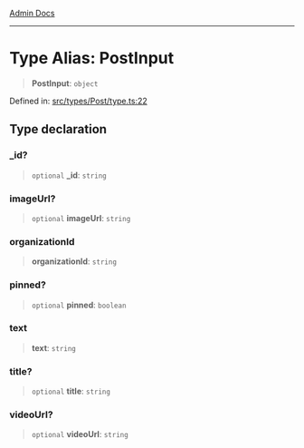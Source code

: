 [Admin Docs](/)

***

# Type Alias: PostInput

> **PostInput**: `object`

Defined in: [src/types/Post/type.ts:22](https://github.com/PalisadoesFoundation/talawa-admin/blob/main/src/types/Post/type.ts#L22)

## Type declaration

### \_id?

> `optional` **\_id**: `string`

### imageUrl?

> `optional` **imageUrl**: `string`

### organizationId

> **organizationId**: `string`

### pinned?

> `optional` **pinned**: `boolean`

### text

> **text**: `string`

### title?

> `optional` **title**: `string`

### videoUrl?

> `optional` **videoUrl**: `string`
